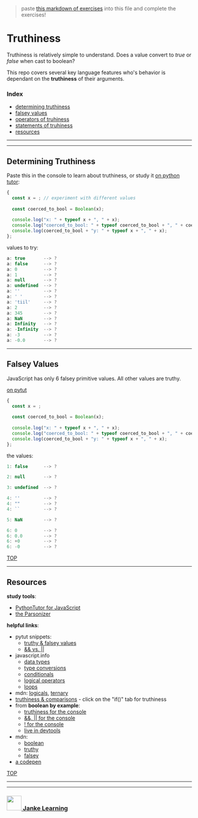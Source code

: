 > paste [this markdown of exercises](https://raw.githubusercontent.com/janke-learning/truthiness/master/README.md) into this file and complete the exercises!   
# Truthiness

Truthiness is relatively simple to understand.  Does a value convert to _true_ or _false_ when cast to boolean?

This repo covers several key language features who's behavior is dependant on the __truthiness__ of their arguments.

### Index
* [determining truthiness](#determining-truthiness)
* [falsey values](#falsey-values)
* [operators of truhiness](./operators-of-truthiness.md)
* [statements of truhiness](./statements-of-truthiness.md)
* [resources](#resources)

---
---

## Determining Truthiness


Paste this in the console to learn about truthiness, or study it [on python tutor](http://www.pythontutor.com/live.html#code=const%20x%20%3D%20%3B%20//%20experiment%20with%20different%20values%20%0A%0Aconst%20coerced_to_bool%20%3D%20Boolean%28x%29%3B%0A%0Aconsole.log%28%22x%3A%20%22%20%2B%20typeof%20x%20%2B%20%22,%20%22%20%2B%20x%29%3B%0Aconsole.log%28%22coerced_to_bool%3A%20%22%20%2B%20typeof%20coerced_to_bool%20%2B%20%22,%20%22%20%2B%20coerced_to_bool%29%3B%0Aconsole.log%28coerced_to_bool%20%2B%20%22y%3A%20%22%20%2B%20typeof%20x%20%2B%20%22,%20%22%20%2B%20x%29%3B&cumulative=false&curInstr=9&heapPrimitives=nevernest&mode=display&origin=opt-live.js&py=js&rawInputLstJSON=%5B%5D&textReferences=false):
```js
{
  const x = ; // experiment with different values 
  
  const coerced_to_bool = Boolean(x);
 
  console.log("x: " + typeof x + ", " + x);
  console.log("coerced_to_bool: " + typeof coerced_to_bool + ", " + coerced_to_bool);
  console.log(coerced_to_bool + "y: " + typeof x + ", " + x);
};
```  
values to try:
```js
a: true       --> ?
a: false      --> ?
a: 0          --> ?
a: 1          --> ?
a: null       --> ?
a: undefined  --> ?
a: ''         --> ?
a: ' '        --> ?
a: 'tiil'     --> ?
a: 2          --> ?
a: 345        --> ?
a: NaN        --> ?
a: Infinity   --> ?
a: -Infinity  --> ?
a: -3         --> ?
a: -0.0       --> ?
```

---

## Falsey Values

JavaScript has only 6 falsey primitive values.  All other values are truthy.

[on pytut](https://goo.gl/urDfWG)

```js
{
  const x = ;
  
  const coerced_to_bool = Boolean(x);
  
  console.log("x: " + typeof x + ", " + x);
  console.log("coerced_to_bool: " + typeof coerced_to_bool + ", " + coerced_to_bool);
  console.log(coerced_to_bool + "y: " + typeof x + ", " + x);
};
```
the values:
```js
1: false      --> ?

2: null       --> ?

3: undefined  --> ?

4: ''         --> ?
4: ""         --> ?
4: ``         --> ?

5: NaN        --> ?

6: 0          --> ?
6: 0.0        --> ?
6: +0         --> ?
6: -0         --> ?
```


[TOP](#truthiness)

---


## Resources

__study tools__:
* [PythonTutor for JavaScript](http://www.pythontutor.com/live.html#code=&cumulative=false&heapPrimitives=nevernest&mode=display&origin=opt-live.js&py=js&rawInputLstJSON=%5B%5D&textReferences=false)
* [the Parsonizer](https://janke-learning.github.io/parsonizer/)

__helpful links__:
* pytut snippets:
    * [truthy & falsey values](https://goo.gl/jBTLFD) 
    * [&& vs. ||](https://goo.gl/BBXea6)  
* javascript.info
    * [data types](https://javascript.info/types)
    * [type conversions](https://javascript.info/type-conversions)
    * [conditionals](https://javascript.info/ifelse)
    * [logical operators](http://javascript.info/logical-operators)  
    * [loops](https://javascript.info/while-for)
* mdn: [logicals](https://developer.mozilla.org/en-US/docs/Web/JavaScript/Reference/Operators/Logical_Operators), [ternary](https://developer.mozilla.org/en-US/docs/Web/JavaScript/Reference/Operators/Conditional_Operator)
* [truthiness & comparisons](https://dorey.github.io/JavaScript-Equality-Table/) - click on the "if()" tab for truthiness
* from __boolean by example__: 
    * [truthiness for the console](https://github.com/janke-learning/boolean-by-example/blob/master/README.md#truthiness) 
    * [&&, || for the console](https://github.com/janke-learning/boolean-by-example#and-or-operators)
    * [! for the console](https://github.com/janke-learning/boolean-by-example#not)
    * [live in devtools](https://janke-learning.github.io/boolean-by-example/)
* mdn: 
    * [boolean](https://developer.mozilla.org/en-US/docs/Glossary/Boolean)  
    * [truthy](https://developer.mozilla.org/en-US/docs/Glossary/Truthy)  
    * [falsey](https://developer.mozilla.org/en-US/docs/Glossary/Falsy)  
* [a codepen](https://codepen.io/philipwalton/pen/nufrk) 

[TOP](#truthiness)

___
___
### <a href="http://janke-learning.org" target="_blank"><img src="https://user-images.githubusercontent.com/18554853/50098409-22575780-021c-11e9-99e1-962787adaded.png" width="40" height="40"></img> Janke Learning</a>
